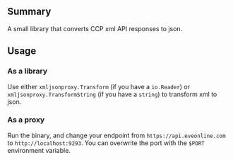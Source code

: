 ## Summary

A small library that converts CCP xml API responses to json.

## Usage

### As a library

Use either `xmljsonproxy.Transform` (if you have a `io.Reader`) or `xmljsonproxy.TransformString` (if you have a `string`) to transform xml to json.

### As a proxy

Run the binary, and change your endpoint from `https://api.eveonline.com` to `http://localhost:9293`. You can overwrite the port with the `$PORT` environment variable.